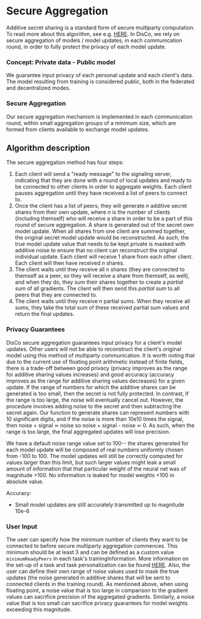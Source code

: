 # Secure Aggregation

Additive secret sharing is a standard form of secure multiparty computation. To read more about this algorithm, see e.g. [HERE](https://www.geeksforgeeks.org/additive-secret-sharing-and-share-proactivization-using-python/?ref=rp). In DisCo, we rely on secure aggregation of models / model updates, in each communication round, in order to fully protect the privacy of each model update. 

### Concept: Private data - Public model

We guarantee input privacy of each personal update and each client's data. 
The model resulting from training is considered public, both in the federated and decentralized modes.

### Secure Aggregation

Our secure aggregation mechanism is implemented in each communication round, within small aggregation groups of a minimum size, which are formed from clients available to exchange model updates. 

## Algorithm description

The secure aggregation method has four steps:
1. Each client will send a "ready message" to the signaling server, indicating that they are done with a round of local updates and ready to be connected to other clients in order to aggregate weights. Each client pauses aggregation until they have received a list of peers to connect to.
2. Once the client has a list of peers, they will generate *n* additive secret shares from their own update, where _n_ is the number of clients (including themself) who will receive a share in order to be a part of this round of secure aggregation. A share is generated out of the secret own model update. When all shares from one client are summed together, the original secret model update would be reconstructed. As such, the true model update value that needs to be kept private is masked with additive noise to ensure that no client can reconstruct the original individual update. Each client will receive 1 share from each other client. Each client will then have received _n_ shares.
3. The client waits until they receive all _n_ shares (they are connected to themself as a peer, so they will receive a share from themself, as well), and when they do, they sum their shares together to create a _partial sum_ of all gradients. The client will then send this _partial sum_ to all peers that they are connected to.
4. The client waits until they receive _n_ partial sums. When they receive all sums, they take the total sum of these received partial sum values and return the final updates.

### Privacy Guarantees
DisCo secure aggregation guarantees input privacy for a client's model updates. Other users will not be able to reconstruct the client's original model using this method of multiparty communication. 
It is worth noting that due to the current use of floating point arithmetic instead of finite fields, there is a trade-off between good privacy (privacy improves as the range for additive sharing values increases) and good accuracy (accuracy improves as the range for additive sharing values decreases) for a given update. If the range of numbers for which the additive shares can be generated
is too small, then the secret is not fully protected. In contrast, if the range is too large, the noise will eventually cancel out. However, the procedure involves adding noise to the secret and then subtracting the secret again. Our function to generate shares can represent numbers with 10 significant digits, and if the noise is more than 10e10 times the signal, then noise + signal ≃ noise so noise + signal - noise ≃ 0.
As such, when the range is too large, the final aggregated updates will lose precision.

We have a default noise range value set to 100-- the shares generated for each model update will be composed of real numbers uniformly chosen from -100 to 100. The model updates will still be correctly computed for values larger than this limit, but such larger values might leak a small amount of information that that particular weight of the neural net was of magnitude >100. No information is leaked for model weights <100 in absolute value.


Accuracy:
- Small model updates are still accurately transmitted up to magnitude 10e-6

### User Input
The user can specify how the minimum number of clients they want to be connected to before secure multiparty aggregation commences. This minimum should be at least 3 and can be defined as a custom value `minimumReadyPeers` in each task's trainingInformation. More information on the set-up of a task and task personalization
can be found [HERE](TASK.md).
Also, the user can define their own range of noise values used to mask the true updates (the noise generated in additive shares that will be sent to connected clients in the training round). As mentioned above, when using floating point, a noise value that  is too large in comparison to the gradient values can sacrifice precision of the aggregated gradients. Similarly, a noise value that is too small can sacrifice privacy
guarantees for model weights exceeding this magnitude.

